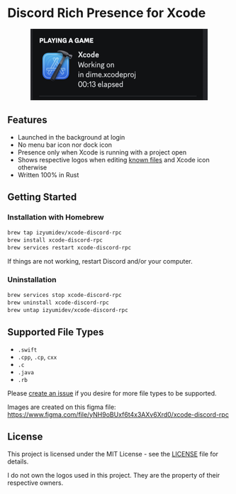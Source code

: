 # Discord Rich Presence for Xcode

<p align="center">
  <img src="readme.png" width="400" style="max-width: 100%; height: auto;" />
</p>

## Features

- Launched in the background at login
- No menu bar icon nor dock icon
- Presence only when Xcode is running with a project open
- Shows respective logos when editing [known files](#supported-file-types) and
  Xcode icon otherwise
- Written 100% in Rust

## Getting Started

### Installation with Homebrew

```bash
brew tap izyumidev/xcode-discord-rpc
brew install xcode-discord-rpc
brew services restart xcode-discord-rpc
```

If things are not working, restart Discord and/or your computer.

### Uninstallation

```bash
brew services stop xcode-discord-rpc
brew uninstall xcode-discord-rpc
brew untap izyumidev/xcode-discord-rpc
```

## Supported File Types

- `.swift`
- `.cpp`, `.cp`, `cxx`
- `.c`
- `.java`
- `.rb`

Please [create an issue](https://github.com/izyumidev/xcode-discord-rpc/issues/new/choose) if you desire for more file types to be supported.

Images are created on this figma file:
https://www.figma.com/file/yNH9oBUxf6t4x3AXv6Xrd0/xcode-discord-rpc

## License

This project is licensed under the MIT License - see the [LICENSE](LICENSE) file
for details.

I do not own the logos used in this project. They are the property of their
respective owners.
